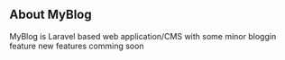 ## About MyBlog

MyBlog is Laravel based web application/CMS with some minor bloggin feature new features comming soon
